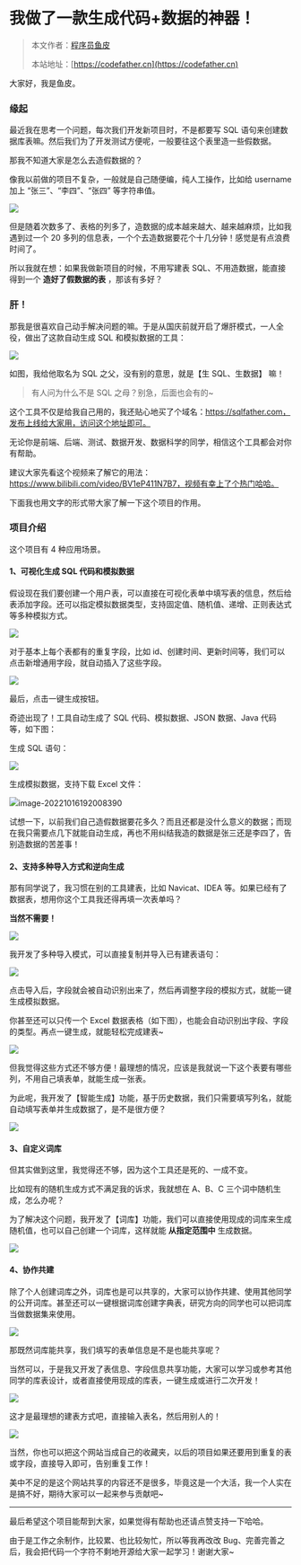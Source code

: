 # 我做了一款生成代码+数据的神器！

> 本文作者：[程序员鱼皮](https://yuyuanweb.feishu.cn/wiki/Abldw5WkjidySxkKxU2cQdAtnah)
>
> 本站地址：[https://codefather.cn](https://codefather.cn)

大家好，我是鱼皮。

### 缘起

最近我在思考一个问题，每次我们开发新项目时，不是都要写 SQL 语句来创建数据库表嘛。然后我们为了开发测试方便呢，一般要往这个表里造一些假数据。

那我不知道大家是怎么去造假数据的？

像我以前做的项目不复杂，一般就是自己随便编，纯人工操作，比如给 username 加上 “张三”、“李四”、“张四” 等字符串值。

![](https://pic.yupi.icu/5563/202311090808006.png)

但是随着次数多了、表格的列多了，造数据的成本越来越大、越来越麻烦，比如我遇到过一个 20 多列的信息表，一个个去造数据要花个十几分钟！感觉是有点浪费时间了。

所以我就在想：如果我做新项目的时候，不用写建表 SQL、不用造数据，能直接得到一个 **造好了假数据的表** ，那该有多好？

### 肝！

那我是很喜欢自己动手解决问题的嘛。于是从国庆前就开启了爆肝模式，一人全役，做出了这款自动生成 SQL 和模拟数据的工具：

![](https://pic.yupi.icu/5563/202311090808080.png)

如图，我给他取名为 SQL 之父，没有别的意思，就是【生 SQL、生数据】 嘛！

> 有人问为什么不是 SQL 之母？别急，后面也会有的~

这个工具不仅是给我自己用的，我还贴心地买了个域名：https://sqlfather.com，发布上线给大家用，访问这个地址即可。

无论你是前端、后端、测试、数据开发、数据科学的同学，相信这个工具都会对你有帮助。

建议大家先看这个视频来了解它的用法：https://www.bilibili.com/video/BV1eP411N7B7，视频有幸上了个热门哈哈。

下面我也用文字的形式带大家了解一下这个项目的作用。

### 项目介绍

这个项目有 4 种应用场景。

#### 1、可视化生成 SQL 代码和模拟数据

假设现在我们要创建一个用户表，可以直接在可视化表单中填写表的信息，然后给表添加字段。还可以指定模拟数据类型，支持固定值、随机值、递增、正则表达式等多种模拟方式。

![](https://pic.yupi.icu/5563/202311090808157.png)

对于基本上每个表都有的重复字段，比如 id、创建时间、更新时间等，我们可以点击新增通用字段，就自动插入了这些字段。

![](https://pic.yupi.icu/5563/202311090808068.png)

最后，点击一键生成按钮。

奇迹出现了！工具自动生成了 SQL 代码、模拟数据、JSON 数据、Java 代码等，如下图：

生成 SQL 语句：

![](https://pic.yupi.icu/5563/202311090808108.png)

生成模拟数据，支持下载 Excel 文件：

![](https://pic.yupi.icu/5563/202311090808134.png)image-20221016192008390

试想一下，以前我们自己造假数据要花多久？而且还都是没什么意义的数据；而现在我只需要点几下就能自动生成，再也不用纠结我造的数据是张三还是李四了，告别造数据的苦差事！

#### 2、支持多种导入方式和逆向生成

那有同学说了，我习惯在别的工具建表，比如 Navicat、IDEA 等。如果已经有了数据表，想用你这个工具我还得再填一次表单吗？

**当然不需要！**

![](https://pic.yupi.icu/5563/202311090808062.jpeg)

我开发了多种导入模式，可以直接复制并导入已有建表语句：

![](https://pic.yupi.icu/5563/202311090808211.png)

点击导入后，字段就会被自动识别出来了，然后再调整字段的模拟方式，就能一键生成模拟数据。

你甚至还可以只传一个 Excel 数据表格（如下图），也能会自动识别出字段、字段的类型。再点一键生成，就能轻松完成建表~

![](https://pic.yupi.icu/5563/202311090808104.png)

但我觉得这些方式还不够方便！最理想的情况，应该是我就说一下这个表要有哪些列，不用自己填表单，就能生成一张表。

为此呢，我开发了【智能生成】功能，基于历史数据，我们只需要填写列名，就能自动填写表单并生成数据了，是不是很方便？

![](https://pic.yupi.icu/5563/202311090808147.png)

#### 3、自定义词库

但其实做到这里，我觉得还不够，因为这个工具还是死的、一成不变。

比如现有的随机生成方式不满足我的诉求，我就想在 A、B、C 三个词中随机生成，怎么办呢？

为了解决这个问题，我开发了【词库】功能，我们可以直接使用现成的词库来生成随机值，也可以自己创建一个词库，这样就能 **从指定范围中** 生成数据。

![](https://pic.yupi.icu/5563/202311090808350.png)

#### 4、协作共建

除了个人创建词库之外，词库也是可以共享的，大家可以协作共建、使用其他同学的公开词库。甚至还可以一键根据词库创建字典表，研究方向的同学也可以把词库当做数据集来使用。

![](https://pic.yupi.icu/5563/202311090808466.png)

那既然词库能共享，我们填写的表单信息是不是也能共享呢？

当然可以，于是我又开发了表信息、字段信息共享功能，大家可以学习或参考其他同学的库表设计，或者直接使用现成的库表，一键生成或进行二次开发！

![](https://pic.yupi.icu/5563/202311090808124.png)

这才是最理想的建表方式吧，直接输入表名，然后用别人的！

![](https://pic.yupi.icu/5563/202311090808508.png)

当然，你也可以把这个网站当成自己的收藏夹，以后的项目如果还要用到重复的表或字段，直接导入即可，告别重复工作！

美中不足的是这个网站共享的内容还不是很多，毕竟这是一个大活，我一个人实在是搞不好，期待大家可以一起来参与贡献吧~



------


最后希望这个项目能帮到大家，如果觉得有帮助也还请点赞支持一下哈哈。

由于是工作之余制作，比较累、也比较匆忙，所以等我再改改 Bug、完善完善之后，我会把代码一个字符不剩地开源给大家一起学习！谢谢大家~